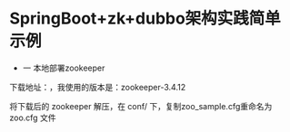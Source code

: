 # SpringBoot+zk+dubbo架构实践简单示例

* 一 本地部署zookeeper

下载地址：[](http://zookeeper.apache.org/)，我使用的版本是：zookeeper-3.4.12

将下载后的 zookeeper 解压，在 conf/ 下，复制zoo_sample.cfg重命名为 zoo.cfg 文件
